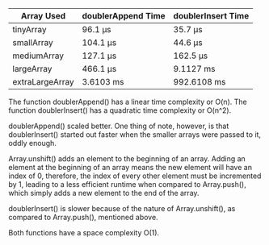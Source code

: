 | Array Used      | doublerAppend Time | doublerInsert Time |
|-----------------|--------------------|--------------------|
| tinyArray       | 96.1 μs            | 35.7 μs            |
| smallArray      | 104.1 μs           | 44.6 μs            |
| mediumArray     | 127.1 μs           | 162.5 μs           |
| largeArray      | 466.1 μs           | 9.1127 ms          |
| extraLargeArray | 3.6103 ms          | 992.6108 ms        |

The function doublerAppend() has a linear time complexity or O(n). The function doublerInsert() has a quadratic time complexity or O(n^2).

doublerAppend() scaled better. One thing of note, however, is that doublerInsert() started out faster when the smaller arrays were passed to it, oddly enough.

Array.unshift() adds an element to the beginning of an array. Adding an element at the beginning of an array means the new element will have an index of 0, therefore, the index of every other element must be incremented by 1, leading to a less efficient runtime when compared to Array.push(), which simply adds a new element to the end of the array.

doublerInsert() is slower because of the nature of Array.unshift(), as compared to Array.push(), mentioned above.

Both functions have a space complexity O(1).
